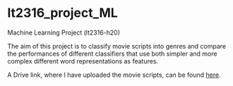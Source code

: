 # lt2316_project_ML
Machine Learning Project (lt2316-h20)

The aim of this project is to classify movie scripts into genres and compare the performances of different classifiers that use both simpler and more complex different word representations as features.

A Drive link, where I have uploaded the movie scripts, can be found [here][1].

[1]:https://drive.google.com/drive/u/2/my-drive
